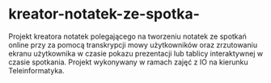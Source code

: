 # kreator-notatek-ze-spotka-
Projekt kreatora notatek polegającego na tworzeniu notatek ze spotkań online przy za pomocą transkrypcji mowy użytkowników oraz zrzutowaniu ekranu użytkownika w czasie pokazu prezentacji lub tablicy interaktywnej w czasie spotkania. Projekt wykonywany w ramach zajęć z IO na kierunku Teleinformatyka.

